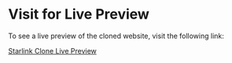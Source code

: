 <h1> Visit for Live Preview </h1>

To see a live preview of the cloned website, visit the following link:

<a href="https://starlink-osmandgn.netlify.app/">Starlink Clone Live Preview</a>
